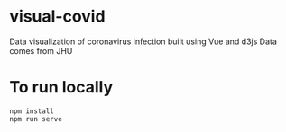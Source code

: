 # visual-covid
Data visualization of coronavirus infection built using Vue and d3js
Data comes from JHU

# To run locally
```
npm install
npm run serve
```

